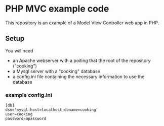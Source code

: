 # PHP MVC example code

This repository is an example of a Model View Controller web app in PHP.

## Setup

You will need 
* an Apache webserver with a <Directory> poiting that the root of the repository ("cooking")
* a Mysql server with a "cooking" database
* a config.ini file containing the necessary information to use the database

### example config.ini

```
[db]
dsn='mysql:host=localhost;dbname=cooking'
user=cooking
password=apassword

```
